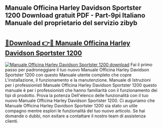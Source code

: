 ## Manuale Officina Harley Davidson Sportster 1200 Download gratuit PDF - Part-9pi Italiano Manuale del proprietario del servizio zibyb

# <h2><a href="http://dffyfj.blite.top/?on=Manuale+Officina+Harley+Davidson+Sportster+1200">🔗Download 👉🔴 Manuale Officina Harley Davidson Sportster 1200</a></h2>

[![Manuale Officina Harley Davidson Sportster 1200 download](https://i.imgur.com/lujVjoI.png)](http://dffyfj.blite.top/?on=Manuale+Officina+Harley+Davidson+Sportster+1200)
Fai il primo passo per padroneggiare il tuo nuovo Manuale Officina Harley Davidson Sportster 1200 con questo Manuale utente completo che copre L'installazione, il funzionamento e la manutenzione. Manuale di Istruzioni per i professionisti Manuale Officina Harley Davidson Sportster 1200 questo manuale è per i professionisti che hanno familiarità con il funzionamento dei tipi di prodotto. Prova la potenza Dell'elenco delle funzionalità con il tuo nuovo Manuale Officina Harley Davidson Sportster 1200. Ci auguriamo che Manuale Officina Harley Davidson Sportster 1200 sia stato un utile compagno mentre esplori le funzionalità del tuo nuovo articolo. Se hai domande o dubbi, non esitare a contattare il nostro team di assistenza clienti.
